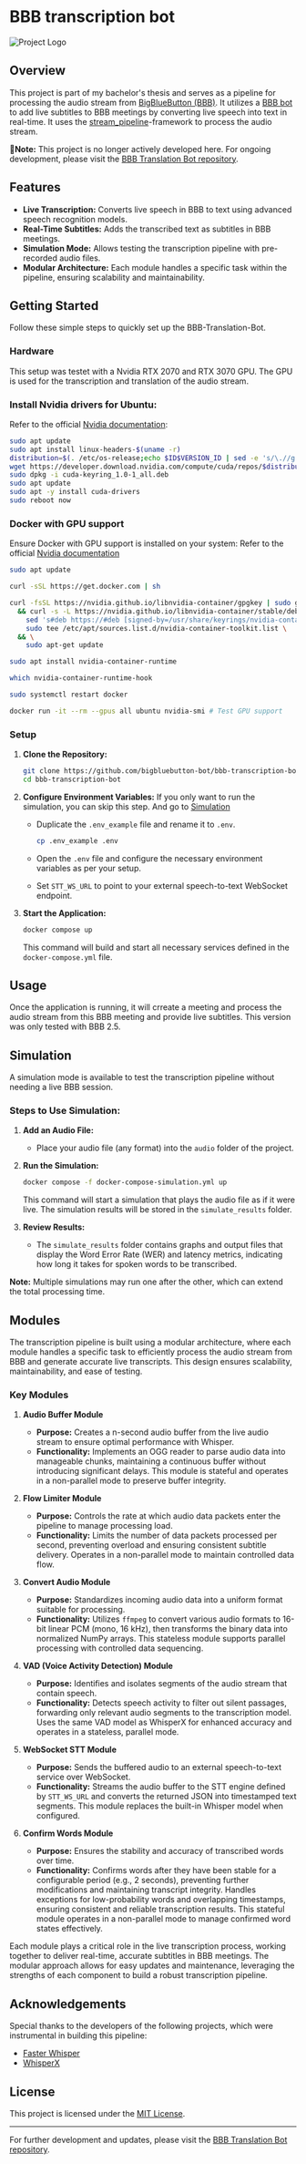 # BBB transcription bot

![Project Logo](img/transcription-pipeline.png)

## Overview

This project is part of my bachelor's thesis and serves as a pipeline for processing the audio stream from [BigBlueButton (BBB)](https://bigbluebutton.org/). It utilizes a [BBB bot](https://github.com/bigbluebutton-bot/bigbluebutton-bot) to add live subtitles to BBB meetings by converting live speech into text in real-time. It uses the [stream_pipeline](https://github.com/bigbluebutton-bot/stream_pipeline)-framework to process the audio stream.

**🚧Note:** This project is no longer actively developed here. For ongoing development, please visit the [BBB Translation Bot repository](https://github.com/bigbluebutton-bot/bbb-translation-bot).

## Features

- **Live Transcription:** Converts live speech in BBB to text using advanced speech recognition models.
- **Real-Time Subtitles:** Adds the transcribed text as subtitles in BBB meetings.
- **Simulation Mode:** Allows testing the transcription pipeline with pre-recorded audio files.
- **Modular Architecture:** Each module handles a specific task within the pipeline, ensuring scalability and maintainability.

## Getting Started

Follow these simple steps to quickly set up the BBB-Translation-Bot.

### Hardware
This setup was testet with a Nvidia RTX 2070 and RTX 3070 GPU. The GPU is used for the transcription and translation of the audio stream.

### Install Nvidia drivers for Ubuntu:
Refer to the official [Nvidia documentation](https://docs.nvidia.com/datacenter/tesla/tesla-installation-notes/index.html#ubuntu-lts):
```bash
sudo apt update
sudo apt install linux-headers-$(uname -r)
distribution=$(. /etc/os-release;echo $ID$VERSION_ID | sed -e 's/\.//g')
wget https://developer.download.nvidia.com/compute/cuda/repos/$distribution/x86_64/cuda-keyring_1.0-1_all.deb
sudo dpkg -i cuda-keyring_1.0-1_all.deb
sudo apt update
sudo apt -y install cuda-drivers
sudo reboot now
```

### Docker with GPU support
Ensure Docker with GPU support is installed on your system:
Refer to the official [Nvidia documentation](https://docs.nvidia.com/datacenter/cloud-native/container-toolkit/latest/install-guide.html)

```bash
sudo apt update

curl -sSL https://get.docker.com | sh

curl -fsSL https://nvidia.github.io/libnvidia-container/gpgkey | sudo gpg --dearmor -o /usr/share/keyrings/nvidia-container-toolkit-keyring.gpg \
  && curl -s -L https://nvidia.github.io/libnvidia-container/stable/deb/nvidia-container-toolkit.list | \
    sed 's#deb https://#deb [signed-by=/usr/share/keyrings/nvidia-container-toolkit-keyring.gpg] https://#g' | \
    sudo tee /etc/apt/sources.list.d/nvidia-container-toolkit.list \
  && \
    sudo apt-get update

sudo apt install nvidia-container-runtime

which nvidia-container-runtime-hook

sudo systemctl restart docker

docker run -it --rm --gpus all ubuntu nvidia-smi # Test GPU support
```

### Setup

1. **Clone the Repository:**

   ```bash
   git clone https://github.com/bigbluebutton-bot/bbb-transcription-bot.git
   cd bbb-transcription-bot
   ```

2. **Configure Environment Variables:**
    If you only want to run the simulation, you can skip this step. And go to [Simulation](#simulation)

   - Duplicate the `.env_example` file and rename it to `.env`.

     ```bash
     cp .env_example .env
     ```

   - Open the `.env` file and configure the necessary environment variables as per your setup.
   - Set `STT_WS_URL` to point to your external speech-to-text WebSocket endpoint.

3. **Start the Application:**

   ```bash
   docker compose up
   ```

   This command will build and start all necessary services defined in the `docker-compose.yml` file.

## Usage

Once the application is running, it will crreate a meeting and process the audio stream from this BBB meeting and provide live subtitles. This version was only tested with BBB 2.5.

## Simulation

A simulation mode is available to test the transcription pipeline without needing a live BBB session.

### Steps to Use Simulation:

1. **Add an Audio File:**

   - Place your audio file (any format) into the `audio` folder of the project.

2. **Run the Simulation:**

   ```bash
   docker compose -f docker-compose-simulation.yml up
   ```

   This command will start a simulation that plays the audio file as if it were live. The simulation results will be stored in the `simulate_results` folder.

3. **Review Results:**

   - The `simulate_results` folder contains graphs and output files that display the Word Error Rate (WER) and latency metrics, indicating how long it takes for spoken words to be transcribed.

**Note:** Multiple simulations may run one after the other, which can extend the total processing time.

## Modules

The transcription pipeline is built using a modular architecture, where each module handles a specific task to efficiently process the audio stream from BBB and generate accurate live transcripts. This design ensures scalability, maintainability, and ease of testing.

### Key Modules

1. **Audio Buffer Module**
   
   - **Purpose:** Creates a n-second audio buffer from the live audio stream to ensure optimal performance with Whisper.
   - **Functionality:** Implements an OGG reader to parse audio data into manageable chunks, maintaining a continuous buffer without introducing significant delays. This module is stateful and operates in a non-parallel mode to preserve buffer integrity.

2. **Flow Limiter Module**
   
   - **Purpose:** Controls the rate at which audio data packets enter the pipeline to manage processing load.
   - **Functionality:** Limits the number of data packets processed per second, preventing overload and ensuring consistent subtitle delivery. Operates in a non-parallel mode to maintain controlled data flow.

3. **Convert Audio Module**
   
   - **Purpose:** Standardizes incoming audio data into a uniform format suitable for processing.
   - **Functionality:** Utilizes `ffmpeg` to convert various audio formats to 16-bit linear PCM (mono, 16 kHz), then transforms the binary data into normalized NumPy arrays. This stateless module supports parallel processing with controlled data sequencing.

4. **VAD (Voice Activity Detection) Module**
   
   - **Purpose:** Identifies and isolates segments of the audio stream that contain speech.
   - **Functionality:** Detects speech activity to filter out silent passages, forwarding only relevant audio segments to the transcription model. Uses the same VAD model as WhisperX for enhanced accuracy and operates in a stateless, parallel mode.

5. **WebSocket STT Module**

   - **Purpose:** Sends the buffered audio to an external speech-to-text service over WebSocket.
   - **Functionality:** Streams the audio buffer to the STT engine defined by `STT_WS_URL` and converts the returned JSON into timestamped text segments. This module replaces the built-in Whisper model when configured.

6. **Confirm Words Module**
   
   - **Purpose:** Ensures the stability and accuracy of transcribed words over time.
   - **Functionality:** Confirms words after they have been stable for a configurable period (e.g., 2 seconds), preventing further modifications and maintaining transcript integrity. Handles exceptions for low-probability words and overlapping timestamps, ensuring consistent and reliable transcription results. This stateful module operates in a non-parallel mode to manage confirmed word states effectively.

Each module plays a critical role in the live transcription process, working together to deliver real-time, accurate subtitles in BBB meetings. The modular approach allows for easy updates and maintenance, leveraging the strengths of each component to build a robust transcription pipeline.

## Acknowledgements

Special thanks to the developers of the following projects, which were instrumental in building this pipeline:

- [Faster Whisper](https://github.com/SYSTRAN/faster-whisper)
- [WhisperX](https://github.com/m-bain/whisperX)

## License

This project is licensed under the [MIT License](LICENSE).

---

For further development and updates, please visit the [BBB Translation Bot repository](https://github.com/bigbluebutton-bot/bbb-translation-bot).